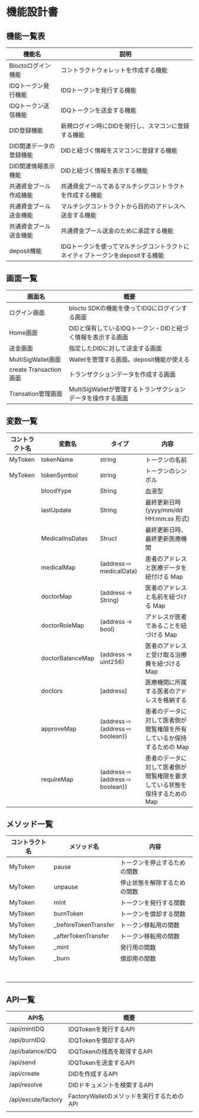 # 機能設計書

## 機能一覧表

| 機能名                 | 説明                                                                                                     |
| ---------------------- | -------------------------------------------------------------------------------------------------------- |
| Bloctoログイン 機能    | コントラクトウォレットを作成する機能                                 |
| IDQトークン発行機能     | IDQトークンを発行する機能 |
| IDQトークン送信機能 | IDQトークンを送金する機能                                                                      |
|DID登録機能|新規ログイン時にDIDを発行し、スマコンに登録する機能|
|DID関連データの登録機能|DIDと紐づく情報をスマコンに登録する機能|
|DID関連情報表示機能|DIDと紐づく情報を表示する機能|
|共通資金プール作成機能|共通資金プールであるマルチシグコントラクトを作成する機能|
|共通資金プール送金機能|マルチシグコントラクトから目的のアドレスへ送金する機能|
|共通資金プール送金機能|共通資金プール送金のために承認する機能|
|deposit機能|IDQトークンを使ってマルチシグコントラクトにネイティブトークンをdepositする機能|

## 画面一覧

|画面名|概要|
|----|----|
|ログイン画面|blocto SDKの機能を使ってIDQにログインする画面|
|Home画面|DIDと保有しているIDQトークン・DIDと紐づく情報を表示する画面|
|送金画面|指定したDIDに対して送金する画面|
|MultiSigWallet画面|Walletを管理する画面。deposit機能が使える|
|create Transaction画面|トランザクションデータを作成する画面|
|Transation管理画面|MultiSigWalletが管理するトランザクションデータを操作する画面|

## 変数一覧

|コントラクト名| 変数名           | タイプ                          | 内容                                                                       |
| ---------------- | ---------------- | ------------------------------- | -------------------------------------------------------------------------- |
|  MyToken | tokenName  | string                  |  トークンの名前                                                  |
| MyToken  | tokenSymbol     | string                          | トークンのシンボル                                                              |
|  | bloodYype        | String                          | 血液型                                                                     |
|  | lastUpdate       | String                          | 最終更新日時(yyyy/mm/dd HH:mm:ss 形式)                                     |
|  | MedicalInsDatas  | Struct                          | 最終更新日時、最終更新医療機関                                             |
|  | medicalMap       | (address ⇨ medicalData)         | 患者のアドレスと医療データを紐付ける Map                                   |
|  | doctorMap        | (address → String)              | 医者のアドレスと名前を紐づける Map                                         |
|  | doctorRoleMap    | (address → bool)                | アドレスが医者であることを紐づける Map                                     |
|  | doctorBalanceMap | (address → uint256)             | 医者のアドレスと受け取る治療費を紐づける Map                               |
|  | doctors          | [address]                       | 医療機関に所属する医者のアドレスを格納する                                 |
|  | approveMap       | (address ⇨ (address ⇨ boolean)) | 患者のデータに対して医者側が閲覧権限を所有しているか保持するための Map     |
|  | requireMap       | (address ⇨ (address ⇨ boolean)) | 患者のデータに対して医者側が閲覧権限を要求している状態を保持するための Map |

## メソッド一覧

|コントラクト名| メソッド名        | 内容                                     |
| ----------------- | ----------------- | ---------------------------------------- |
|  MyToken | pause           | トークンを停止するための関数|
| MyToken  | unpause          | 停止状態を解除するための関数 |
|  MyToken | mint           | トークンを発行する関数|
|  MyToken | burnToken          |トークンを償却する関数  |
|  MyToken |  _beforeTokenTransfer           |トークン移転用の関数 |
|  MyToken | _afterTokenTransfer          |トークン移転用の関数  |
|  MyToken | _mint          |発行用の関数 |
|  MyToken |  _burn         | 償却用の関数 |
|   |            | |
|   |           |  |
|   |            | |
|   |           |  |
|   |            | |
|   |           |  |
|   |            | |
|   |           |  |


## API一覧

|API名|概要|
|----|----|
|/api/mintIDQ|IDQTokenを発行するAPI|
|/api/burnIDQ|IDQTokenを償却するAPI|
|/api/balance/IDQ|IDQTokenの残高を取得するAPI|
|/api/send|IDQTokenを送金するAPI|
|/api/create|DIDを作成するAPI|
|/api/resolve|DIDドキュメントを検索するAPI|
|/api/excute/factory|FactoryWalletのメソッドを実行するためのAPI|
|||